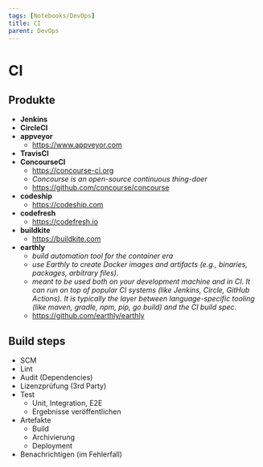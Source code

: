 ```yaml
---
tags: [Notebooks/DevOps]
title: CI
parent: DevOps
---
```


# CI

## Produkte
- **Jenkins**
- **CircleCI**
- **appveyor**
  - <https://www.appveyor.com>
- **TravisCI**
- **ConcourseCI**
  - <https://concourse-ci.org>
  - *Concourse is an open-source continuous thing-doer*
  - <https://github.com/concourse/concourse>
- **codeship**
  - <https://codeship.com>
- **codefresh**
  - <https://codefresh.io>
- **buildkite**
  - <https://buildkite.com>
- **earthly**
  - *build automation tool for the container era*
  - *use Earthly to create Docker images and artifacts (e.g., binaries, packages, arbitrary files).*
  - *meant to be used both on your development machine and in CI. It can run on top of popular CI systems (like Jenkins, Circle, GitHub Actions). It is typically the layer between language-specific tooling (like maven, gradle, npm, pip, go build) and the CI build spec.*
  - <https://github.com/earthly/earthly>


## Build steps
- SCM
- Lint
- Audit (Dependencies)
- Lizenzprüfung (3rd Party)
- Test
    - Unit, Integration, E2E
    - Ergebnisse veröffentlichen
- Artefakte
    - Build
    - Archivierung
    - Deployment
- Benachrichtigen (im Fehlerfall)
